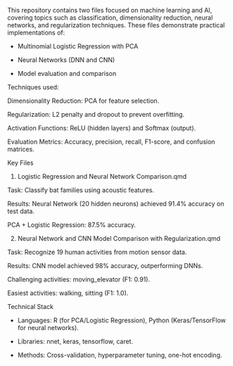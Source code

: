 This repository contains two files focused on machine learning and AI, covering topics such as classification, dimensionality reduction, neural networks, and regularization techniques. These files demonstrate practical implementations of:

- Multinomial Logistic Regression with PCA

- Neural Networks (DNN and CNN)

- Model evaluation and comparison

Techniques used:

Dimensionality Reduction: PCA for feature selection.

Regularization: L2 penalty and dropout to prevent overfitting.

Activation Functions: ReLU (hidden layers) and Softmax (output).

Evaluation Metrics: Accuracy, precision, recall, F1-score, and confusion matrices.

Key Files
1. Logistic Regression and Neural Network Comparison.qmd

  Task: Classify bat families using acoustic features.

  Results: Neural Network (20 hidden neurons) achieved 91.4% accuracy on test data.

  PCA + Logistic Regression: 87.5% accuracy.

2. Neural Network and CNN Model Comparison with Regularization.qmd

  Task: Recognize 19 human activities from motion sensor data.

  Results: CNN model achieved 98% accuracy, outperforming DNNs.

  Challenging activities: moving_elevator (F1: 0.91).

  Easiest activities: walking, sitting (F1: 1.0).

Technical Stack
- Languages: R (for PCA/Logistic Regression), Python (Keras/TensorFlow for neural networks).

- Libraries: nnet, keras, tensorflow, caret.

- Methods: Cross-validation, hyperparameter tuning, one-hot encoding.

